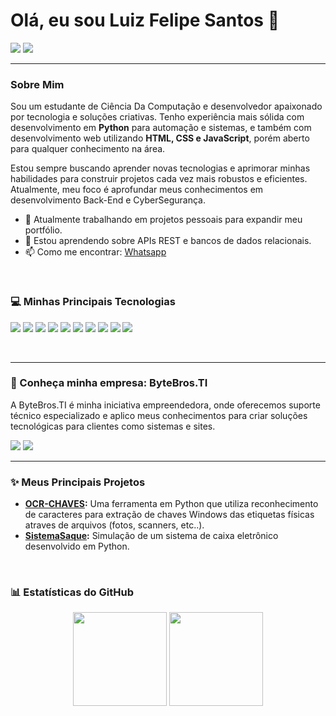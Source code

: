 # Olá, eu sou Luiz Felipe Santos 👋

<p align="left">
  <a href="https://www.linkedin.com/in/luizfsantoss/" target="_blank"><img src="https://img.shields.io/badge/LinkedIn-0077B5?style=for-the-badge&logo=linkedin&logoColor=white" /></a>
  <a href="mailto:lfsantos.dev@gmail.com"><img src="https://img.shields.io/badge/Gmail-D14836?style=for-the-badge&logo=gmail&logoColor=white" /></a>
</p>

---

### Sobre Mim
Sou um estudante de Ciência Da Computação e desenvolvedor apaixonado por tecnologia e soluções criativas. Tenho experiência mais sólida com desenvolvimento em **Python** para automação e sistemas, e também com desenvolvimento web utilizando **HTML, CSS e JavaScript**, porém aberto para qualquer conhecimento na área.

Estou sempre buscando aprender novas tecnologias e aprimorar minhas habilidades para construir projetos cada vez mais robustos e eficientes. Atualmente, meu foco é aprofundar meus conhecimentos em desenvolvimento Back-End e CyberSegurança.

- 🔭 Atualmente trabalhando em projetos pessoais para expandir meu portfólio.
- 🌱 Estou aprendendo sobre APIs REST e bancos de dados relacionais.
- 📫 Como me encontrar: [Whatsapp](https://wa.me/5561999144748)
<br>

### 💻 Minhas Principais Tecnologias

<p align="left">
  <img src="https://img.shields.io/badge/Python-3776AB?style=for-the-badge&logo=python&logoColor=white" />
  <img src="https://img.shields.io/badge/Java-ED8B00?style=for-the-badge&logo=openjdk&logoColor=white" />
  <img src="https://img.shields.io/badge/Go-00ADD8?style=for-the-badge&logo=go&logoColor=white" />
  <img src="https://img.shields.io/badge/C-A8B9CC?style=for-the-badge&logo=c&logoColor=black" />
  <img src="https://img.shields.io/badge/React-20232A?style=for-the-badge&logo=react&logoColor=61DAFB" />
  <img src="https://img.shields.io/badge/JavaScript-F7DF1E?style=for-the-badge&logo=javascript&logoColor=black" />
  <img src="https://img.shields.io/badge/PostgreSQL-4169E1?style=for-the-badge&logo=postgresql&logoColor=white" />
  <img src="https://img.shields.io/badge/HTML5-E34F26?style=for-the-badge&logo=html5&logoColor=white" />
  <img src="https://img.shields.io/badge/CSS3-1572B6?style=for-the-badge&logo=css3&logoColor=white" />
  <img src="https://img.shields.io/badge/GIT-E44C30?style=for-the-badge&logo=git&logoColor=white" />
</p>

<br>

---

### 🚀 Conheça minha empresa: ByteBros.TI
<p>
  A ByteBros.TI é minha iniciativa empreendedora, onde oferecemos suporte técnico especializado e aplico meus conhecimentos para criar soluções tecnológicas para clientes como sistemas e sites.
</p>
<p align="left">
  <a href="URL_DO_SITE" target="_blank"><img src="https://img.shields.io/badge/Site_Oficial-000000?style=for-the-badge&logo=google-chrome&logoColor=white" /></a>
  <a href="https://www.instagram.com/bytebros.ti" target="_blank"><img src="https://img.shields.io/badge/Instagram-E4405F?style=for-the-badge&logo=instagram&logoColor=white" /></a>
</p>

---

### ✨ Meus Principais Projetos
- **[OCR-CHAVES](https://github.com/OGUTAO/OCR_CHAVES):** Uma ferramenta em Python que utiliza reconhecimento de caracteres para extração de chaves Windows das etiquetas físicas atraves de arquivos (fotos, scanners, etc..).
- **[SistemaSaque](https://github.com/OGUTAO/SistemaSaque):** Simulação de um sistema de caixa eletrônico desenvolvido em Python.

<br>

### 📊 Estatísticas do GitHub

<p align="center">
  <img height="150em" src="https://github-readme-stats.vercel.app/api?username=OGUTAO&show_icons=true&theme=dracula&include_all_commits=true&count_private=true"/>
  <img height="150em" src="https://github-readme-stats.vercel.app/api/top-langs/?username=OGUTAO&layout=compact&langs_count=7&theme=dracula"/>
</p>
